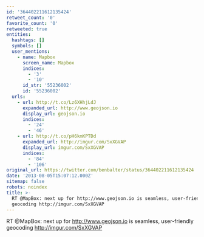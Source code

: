 ```yaml
---
id: '364402211612135424'
retweet_count: '0'
favorite_count: '0'
retweeted: true
entities:
  hashtags: []
  symbols: []
  user_mentions:
    - name: Mapbox
      screen_name: Mapbox
      indices:
        - '3'
        - '10'
      id_str: '55236002'
      id: '55236002'
  urls:
    - url: http://t.co/Lz6XHhjLdJ
      expanded_url: http://www.geojson.io
      display_url: geojson.io
      indices:
        - '24'
        - '46'
    - url: http://t.co/pH6kmKPTDd
      expanded_url: http://imgur.com/SxXGVAP
      display_url: imgur.com/SxXGVAP
      indices:
        - '84'
        - '106'
original_url: https://twitter.com/benbalter/status/364402211612135424
date: '2013-08-05T15:07:12.000Z'
sitemap: false
robots: noindex
title: >-
  RT @MapBox: next up for http://www.geojson.io is seamless, user-friendly
  geocoding http://imgur.com/SxXGVAP
---
```


RT @MapBox: next up for http://www.geojson.io is seamless, user-friendly geocoding http://imgur.com/SxXGVAP